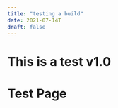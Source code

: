 ```yaml
---
title: "testing a build"
date: 2021-07-14T
draft: false
---
```


This is a test v1.0
====================

# Test Page
